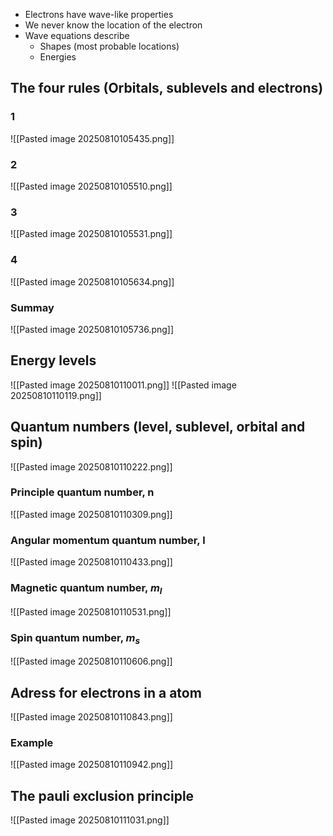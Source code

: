 * Electrons have wave-like properties
* We never know the location of the electron
* Wave equations describe
	* Shapes (most probable locations)
	* Energies

## The four rules (Orbitals, sublevels and electrons)
### 1
![[Pasted image 20250810105435.png]]
### 2
![[Pasted image 20250810105510.png]]
### 3 
![[Pasted image 20250810105531.png]]
### 4
![[Pasted image 20250810105634.png]]
### Summay
![[Pasted image 20250810105736.png]]

## Energy levels
![[Pasted image 20250810110011.png]]
![[Pasted image 20250810110119.png]]

## Quantum numbers (level, sublevel, orbital and spin)
![[Pasted image 20250810110222.png]]

### Principle quantum number, n
![[Pasted image 20250810110309.png]]

### Angular momentum quantum number, l
![[Pasted image 20250810110433.png]]

### Magnetic quantum number, $m_l$
![[Pasted image 20250810110531.png]]

### Spin quantum number, $m_s$
![[Pasted image 20250810110606.png]]

## Adress for electrons in a atom
![[Pasted image 20250810110843.png]]

### Example
![[Pasted image 20250810110942.png]]

## The pauli exclusion principle
![[Pasted image 20250810111031.png]]
